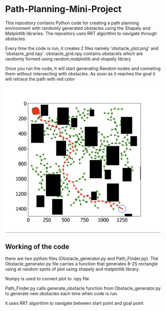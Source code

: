 # Path-Planning-Mini-Project
This repository contains Python code for creating a path planning environment with randomly generated obstacles using the Shapely and Matplotlib libraries. The repository uses RRT algorithm to navigate through obstacles.

Every time the code is run, it creates 2 files namely 'obstacle_plot.png' and 'obstacle_grid.npy'. obstacle_grid.npy contains obstacels which are randomly formed using random,matplotlib and shapely library



Once you run the code, it will start generating Random nodes and conneting them without intersecting with obstacles. As soon as it reaches the goal it will retrace the path with red color

![](https://github.com/yashmote/Path-Planning-Mini-Project/blob/main/Image_2.png?raw=true)


## Working of the code

there are two python files (Obstacle_generator.py and Path_Finder.py). The Obstacle_generator.py file carries a function that generates 8-25 rectangle using at random spots of plot using shapely and matplotlib library.

Numpy is used to convert plot to .npy file 

Path_Finder.py calls generate_obstacle function from Obstacle_generator.py to generate new obstacles each time when code is run.

it uses RRT algorithm to navigate between start point and goal point 




